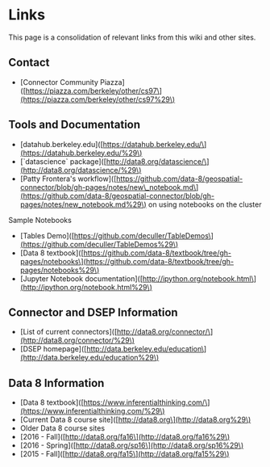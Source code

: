 # Links

This page is a consolidation of relevant links from this wiki and other sites.

## Contact

* \[Connector Community Piazza\]\([https://piazza.com/berkeley/other/cs97\](https://piazza.com/berkeley/other/cs97%29\) 

## Tools and Documentation

* \[datahub.berkeley.edu\]\([https://datahub.berkeley.edu/\](https://datahub.berkeley.edu/%29\)
* \[\`datascience\` package\]\([http://data8.org/datascience/\](http://data8.org/datascience/%29\)
* \[Patty Frontera's workflow\]\([https://github.com/data-8/geospatial-connector/blob/gh-pages/notes/new\_notebook.md\](https://github.com/data-8/geospatial-connector/blob/gh-pages/notes/new_notebook.md%29\) on using notebooks on the cluster

Sample Notebooks

* \[Tables Demo\]\([https://github.com/deculler/TableDemos\](https://github.com/deculler/TableDemos%29\)
* \[Data 8 textbook\]\([https://github.com/data-8/textbook/tree/gh-pages/notebooks\](https://github.com/data-8/textbook/tree/gh-pages/notebooks%29\)
* \[Jupyter Notebook documentation\]\([http://ipython.org/notebook.html\](http://ipython.org/notebook.html%29\)

## Connector and DSEP Information

* \[List of current connectors\]\([http://data8.org/connector/\](http://data8.org/connector/%29\)
* \[DSEP homepage\]\([http://data.berkeley.edu/education\](http://data.berkeley.edu/education%29\)

## Data 8 Information

* \[Data 8 textbook\]\([https://www.inferentialthinking.com/\](https://www.inferentialthinking.com/%29\)
* \[Current Data 8 course site\]\([http://data8.org\](http://data8.org%29\)
* Older Data 8 course sites
* \[2016 - Fall\]\([http://data8.org/fa16\](http://data8.org/fa16%29\)
* \[2016 - Spring\]\([http://data8.org/sp16\](http://data8.org/sp16%29\)
* \[2015 - Fall\]\([http://data8.org/fa15\](http://data8.org/fa15%29\)



